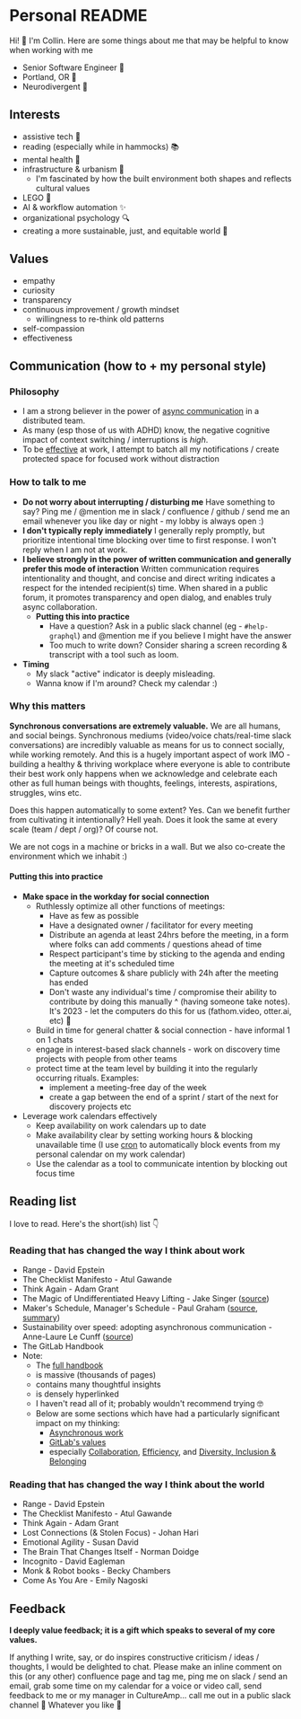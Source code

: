 # Personal README

Hi! 👋 I'm Collin. Here are some things about me that may be helpful to know when working with me

- Senior Software Engineer 🧢
- Portland, OR 📍
- Neurodivergent 🧠

## Interests

- assistive tech 🦿
- reading (especially while in hammocks) 📚
- mental health 🧠
- infrastructure & urbanism 🚉
  - I'm fascinated by how the built environment both shapes and reflects cultural values
- LEGO 🧱
- AI & workflow automation ✨
- organizational psychology 🔍
- creating a more sustainable, just, and equitable world 💚

## Values

- empathy
- curiosity
- transparency
- continuous improvement / growth mindset
  - willingness to re-think old patterns
- self-compassion
- effectiveness

## Communication (how to + my personal style)

### Philosophy

- I am a strong believer in the power of [async communication](https://about.gitlab.com/company/culture/all-remote/asynchronous/) in a distributed team.
- As many (esp those of us with ADHD) know, the negative cognitive impact of context switching / interruptions is _high_.
- To be [effective](https://nesslabs.com/efficacy-effectiveness-efficiency) at work, I attempt to batch all my notifications / create protected space for focused work without distraction

### How to talk to me

- **Do not worry about interrupting / disturbing me** Have something to say? Ping me / @mention me in slack / confluence / github / send me an email whenever you like day or night - my lobby is always open :)
- **I don't typically reply immediately** I generally reply promptly, but prioritize intentional time blocking over time to first response. I won't reply when I am not at work.
- **I believe strongly in the power of written communication and generally prefer this mode of interaction** Written communication requires intentionality and thought, and concise and direct writing indicates a respect for the intended recipient(s) time. When shared in a public forum, it promotes transparency and open dialog, and enables truly async collaboration.
  - **Putting this into practice**
    - Have a question? Ask in a public slack channel (eg - `#help-graphql`) and @mention me if you believe I might have the answer
    - Too much to write down? Consider sharing a screen recording & transcript with a tool such as loom.
- **Timing**
  - My slack "active" indicator is deeply misleading.
  - Wanna know if I'm around? Check my calendar :)

### Why this matters

**Synchronous conversations are extremely valuable.** We are all humans, and social beings. Synchronous mediums (video/voice chats/real-time slack conversations) are incredibly valuable as means for us to connect socially, while working remotely. And this is a hugely important aspect of work IMO - building a healthy & thriving workplace where everyone is able to contribute their best work only happens when we acknowledge and celebrate each other as full human beings with thoughts, feelings, interests, aspirations, struggles, wins etc.

Does this happen automatically to some extent? Yes. Can we benefit further from cultivating it intentionally? Hell yeah. Does it look the same at every scale (team / dept / org)? Of course not.

We are not cogs in a machine or bricks in a wall. But we also co-create the environment which we inhabit :)

#### Putting this into practice

- **Make space in the workday for social connection**
  - Ruthlessly optimize all other functions of meetings:
    - Have as few as possible
    - Have a designated owner / facilitator for every meeting
    - Distribute an agenda at least 24hrs before the meeting, in a form where folks can add comments / questions ahead of time
    - Respect participant's time by sticking to the agenda and ending the meeting at it's scheduled time
    - Capture outcomes & share publicly with 24h after the meeting has ended
    - Don't waste any individual's time / compromise their ability to contribute by doing this manually ^ (having someone take notes). It's 2023 - let the computers do this for us (fathom.video, otter.ai, etc) 🤖
  - Build in time for general chatter & social connection - have informal 1 on 1 chats
  - engage in interest-based slack channels - work on discovery time projects with people from other teams
  - protect time at the team level by building it into the regularly occurring rituals. Examples:
    - implement a meeting-free day of the week
    - create a gap between the end of a sprint / start of the next for discovery projects etc
- Leverage work calendars effectively
  - Keep availability on work calendars up to date
  - Make availability clear by setting working hours & blocking unavailable time (I use [cron](https://cron.com/) to automatically block events from my personal calendar on my work calendar)
  - Use the calendar as a tool to communicate intention by blocking out focus time

## Reading list

I love to read. Here's the short(ish) list 👇

### Reading that has changed the way I think about work

- Range - David Epstein
- The Checklist Manifesto - Atul Gawande
- Think Again - Adam Grant
- The Magic of Undifferentiated Heavy Lifting - Jake Singer ([source](https://theflywheel.substack.com/p/twilio))
- Maker's Schedule, Manager's Schedule - Paul Graham ([source](http://www.paulgraham.com/makersschedule.html), [summary](https://friday.app/p/maker-schedule-manager-schedule))
- Sustainability over speed: adopting asynchronous communication - Anne-Laure Le Cunff ([source](https://nesslabs.com/asynchronous-communication))
- The GitLab Handbook
- Note:
  - The [full handbook](https://about.gitlab.com/handbook/)
  - is massive (thousands of pages)
  - contains many thoughtful insights
  - is densely hyperlinked
  - I haven't read all of it; probably wouldn't recommend trying 🤓
  - Below are some sections which have had a particularly significant impact on my thinking:
    - [Asynchronous work](https://about.gitlab.com/company/culture/all-remote/asynchronous/)
    - [GitLab's values](https://handbook.gitlab.com/handbook/values/)
    - especially [Collaboration](https://handbook.gitlab.com/handbook/values/#collaboration), [Efficiency](https://handbook.gitlab.com/handbook/values/#efficiency), and [Diversity, Inclusion & Belonging](https://handbook.gitlab.com/handbook/values/#diversity-inclusion)

### Reading that has changed the way I think about the world

- Range - David Epstein
- The Checklist Manifesto - Atul Gawande
- Think Again - Adam Grant
- Lost Connections (& Stolen Focus) - Johan Hari
- Emotional Agility - Susan David
- The Brain That Changes Itself - Norman Doidge
- Incognito - David Eagleman
- Monk & Robot books - Becky Chambers
- Come As You Are - Emily Nagoski

## Feedback

**I deeply value feedback; it is a gift which speaks to several of my core values.**

If anything I write, say, or do inspires constructive criticism / ideas / thoughts, I would be delighted to chat. Please make an inline comment on this (or any other) confluence page and tag me, ping me on slack / send an email, grab some time on my calendar for a voice or video call, send feedback to me or my manager in CultureAmp... call me out in a public slack channel 💁 Whatever you like 🙏
